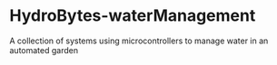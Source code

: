 # HydroBytes-waterManagement
A collection of systems using microcontrollers to manage water in an automated garden
